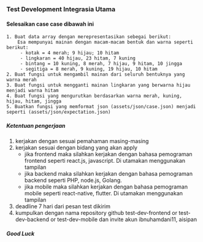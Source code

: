 ### Test Development Integrasia Utama ###
#### Selesaikan case case dibawah ini ####
    1. Buat data array dengan merepresentasikan sebegai berikut:
        Esa mempunyai mainan dengan macam-macam bentuk dan warna seperti berikut:
         - kotak = 4 merah; 9 hijau; 10 hitam
         - lingkaran = 40 hijau, 23 hitam, 7 kuning
         - bintang = 10 kuning, 8 merah, 7 hijau, 9 hitam, 10 jingga
         - segitiga = 8 merah, 9 kuning, 19 hijau, 10 hitam
    2. Buat fungsi untuk mengambil mainan dari seluruh bentuknya yang warna merah
    3. Buat fungsi untuk mengganti mainan lingkaran yang berwarna hijau menjadi warna hitam
    4. Buat fungsi yang mengurutkan berdasarkan warna merah, kuning, hijau, hitam, jingga
    5. Buatkan fungsi yang memformat json (assets/json/case.json) menjadi seperti (assets/json/expectation.json)

##### Ketentuan pengerjaan #####
1. kerjakan dengan sesuai pemahaman masing-masing
2. kerjakan sesuai dengan bidang yang akan apply
    - jika frontend maka silahkan kerjakan dengan bahasa pemograman frontend seperti react.js, javascript. Di utamakan menggunakan tampilan
    - jika backend maka silahkan kerjakan dengan bahasa pemograman backend seperti PHP, node.js, Golang.
    - jika mobile maka silahkan kerjakan dengan bahasa pemograman mobile seperti react-native, flutter. Di utamakan menggunakan tampilan
3. deadline 7 hari dari pesan test dikirim
4. kumpulkan dengan nama repository github test-dev-frontend or test-dev-backend or test-dev-mobile dan invite akun ibnuhamdani11, aisipan

##### Good Luck #####
